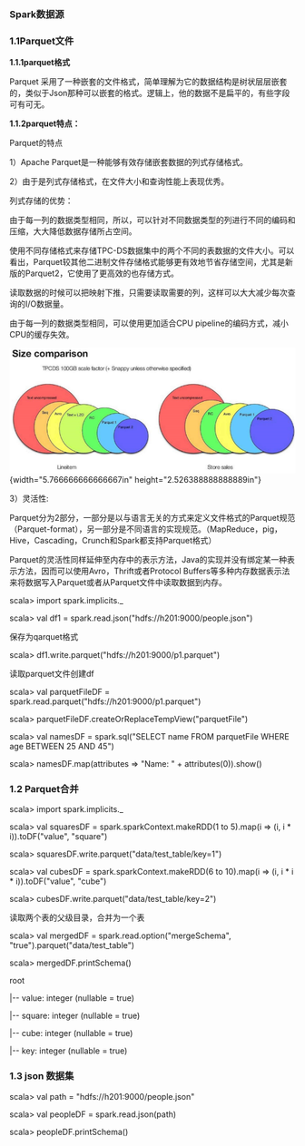 ### Spark数据源

### 1.1Parquet文件

**1.1.1parquet格式**

Parquet
采用了一种嵌套的文件格式，简单理解为它的数据结构是树状层层嵌套的，类似于Json那种可以嵌套的格式。逻辑上，他的数据不是扁平的，有些字段可有可无。

**1.1.2parquet特点：**

Parquet的特点

1）Apache Parquet是一种能够有效存储嵌套数据的列式存储格式。

2）由于是列式存储格式，在文件大小和查询性能上表现优秀。

列式存储的优势：

由于每一列的数据类型相同，所以，可以针对不同数据类型的列进行不同的编码和压缩，大大降低数据存储所占空间。

使用不同存储格式来存储TPC-DS数据集中的两个不同的表数据的文件大小。可以看出，Parquet较其他二进制文件存储格式能够更有效地节省存储空间，尤其是新版的Parquet2，它使用了更高效的也存储方式。

读取数据的时候可以把映射下推，只需要读取需要的列，这样可以大大减少每次查询的I/O数据量。

由于每一列的数据类型相同，可以使用更加适合CPU
pipeline的编码方式，减小CPU的缓存失效。

![](media/image1.png){width="5.766666666666667in"
height="2.526388888888889in"}

3）灵活性:

Parquet分为2部分，一部分是以与语言无关的方式来定义文件格式的Parquet规范（Parquet-format），另一部分是不同语言的实现规范。（MapReduce，pig，Hive，Cascading，Crunch和Spark都支持Parquet格式）

Parquet的灵活性同样延伸至内存中的表示方法，Java的实现并没有绑定某一种表示方法，因而可以使用Avro，Thrift或者Protocol
Buffers等多种内存数据表示法来将数据写入Parquet或者从Parquet文件中读取数据到内存。

scala&gt; import spark.implicits.\_

scala&gt; val df1 = spark.read.json("hdfs://h201:9000/people.json")

保存为qarquet格式

scala&gt; df1.write.parquet("hdfs://h201:9000/p1.parquet")

读取parquet文件创建df

scala&gt; val parquetFileDF =
spark.read.parquet("hdfs://h201:9000/p1.parquet")

scala&gt; parquetFileDF.createOrReplaceTempView("parquetFile")

scala&gt; val namesDF = spark.sql("SELECT name FROM parquetFile WHERE
age BETWEEN 25 AND 45")

scala&gt; namesDF.map(attributes =&gt; "Name: " + attributes(0)).show()

### 1.2 Parquet合并

scala&gt; import spark.implicits.\_

scala&gt; val squaresDF = spark.sparkContext.makeRDD(1 to 5).map(i =&gt;
(i, i \* i)).toDF("value", "square")

scala&gt; squaresDF.write.parquet("data/test\_table/key=1")

scala&gt; val cubesDF = spark.sparkContext.makeRDD(6 to 10).map(i =&gt;
(i, i \* i \* i)).toDF("value", "cube")

scala&gt; cubesDF.write.parquet("data/test\_table/key=2")

读取两个表的父级目录，合并为一个表

scala&gt; val mergedDF = spark.read.option("mergeSchema",
"true").parquet("data/test\_table")

scala&gt; mergedDF.printSchema()

root

|-- value: integer (nullable = true)

|-- square: integer (nullable = true)

|-- cube: integer (nullable = true)

|-- key: integer (nullable = true)

### 1.3 json 数据集

scala&gt; val path = "hdfs://h201:9000/people.json"

scala&gt; val peopleDF = spark.read.json(path)

scala&gt; peopleDF.printSchema()
